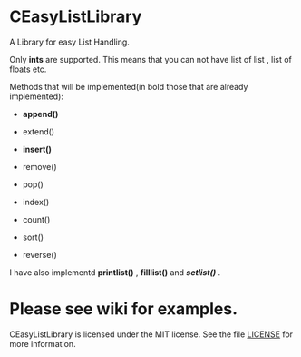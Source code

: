 CEasyListLibrary
===================

A Library for easy List Handling.

Only **ints** are supported. This means that you can not have list of list , list of floats etc.

Methods that will be implemented(in bold those that are already implemented):

 + **append()**
 
 + extend()
 
 + **insert()**
 
 + remove()
 
 + pop()
 
 + index()
 
 + count()
 
 + sort()
 
 + reverse()

I have also implementd **printlist()** , **filllist()** and ***setlist()*** . 

Please see wiki for examples.
=


CEasyListLibrary is licensed under the MIT license. See the file
[LICENSE](https://github.com/smekesis/word2ipa/blob/master/LICENSE) for more information.
